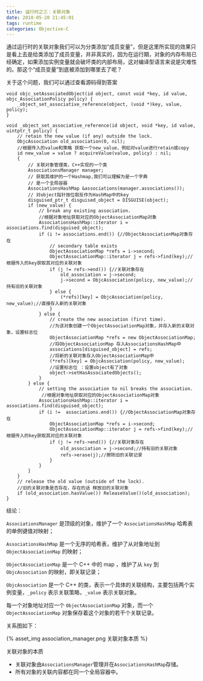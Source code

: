```yaml
---
title: 运行时之三：关联对象
date: 2018-05-20 21:45:01
tags: runtime
categories: Objective-C
---
```


通过运行时的关联对象我们可以为分类添加“成员变量”，但是这里所实现的效果只是看上去是给类添加了成员变量，并非真实的，因为在运行期，对象的内存布局已经确定，如果添加实例变量就会破坏类的内部布局，这对编译型语言来说是灾难性的。那这个“成员变量”到底被添加到哪里去了呢？

关于这个问题，我们可以通过查看源码得到答案

```objc
void objc_setAssociatedObject(id object, const void *key, id value, objc_AssociationPolicy policy) {
    _object_set_associative_reference(object, (void *)key, value, policy);
}

void _object_set_associative_reference(id object, void *key, id value, uintptr_t policy) {
    // retain the new value (if any) outside the lock.
    ObjcAssociation old_association(0, nil);
    //根据传入的value和策略 获取一个new_value，例如对value进行retain或copy
    id new_value = value ? acquireValue(value, policy) : nil;
    {
        // 关联对象管理类，C++实现的一个类
        AssociationsManager manager;
        // 获取其维护的一个Hashmap,我们可以理解为是一个字典
        // 是一个全局容器
        AssociationsHashMap &associations(manager.associations());
        // 对object指针按位取反作为HashMap中的key
        disguised_ptr_t disguised_object = DISGUISE(object);
        if (new_value) {
            // break any existing association.
            //根据对象地址获取对应的ObjectAssociationMap对象
            AssociationsHashMap::iterator i = associations.find(disguised_object);
            if (i != associations.end()) {//ObjectAssociationMap对象存在
                // secondary table exists
                ObjectAssociationMap *refs = i->second;
                ObjectAssociationMap::iterator j = refs->find(key);//根据传入的key获取其对应的关联对象
                if (j != refs->end()) {//关联对象存在
                    old_association = j->second;
                    j->second = ObjcAssociation(policy, new_value);//持有旧的关联对象
                } else {
                    (*refs)[key] = ObjcAssociation(policy, new_value);//直接存入新的关联对象
                }
            } else {
                // create the new association (first time).
                //为该对象创建一个ObjectAssociationMap对象，并存入新的关联对象，设置标志位
                ObjectAssociationMap *refs = new ObjectAssociationMap;
                //将ObjectAssociationMap 存入AssociationsHashMap中
                associations[disguised_object] = refs;
                //将新的关联对象存入ObjectAssociationMap中
                (*refs)[key] = ObjcAssociation(policy, new_value);
                //设置标志位 ：设置object有了对象
                object->setHasAssociatedObjects();
            }
        } else {
            // setting the association to nil breaks the association.
             //根据对象地址获取对应的ObjectAssociationMap对象
            AssociationsHashMap::iterator i = associations.find(disguised_object);
            if (i !=  associations.end()) {//ObjectAssociationMap对象存在
                ObjectAssociationMap *refs = i->second;
                ObjectAssociationMap::iterator j = refs->find(key);//根据传入的key获取其对应的关联对象
                if (j != refs->end()) {//关联对象存在
                    old_association = j->second;//持有旧的关联对象
                    refs->erase(j);//擦除旧的关联记录
                }
            }
        }
    }
    // release the old value (outside of the lock).
    //旧的关联对象是否存在，存在的话 释放旧的关联对象
    if (old_association.hasValue()) ReleaseValue()(old_association);
}
```

结论：

`AssociationsManager` 是顶级的对象，维护了一个 `AssociationsHashMap` 哈希表的单例键值对映射；

`AssociationsHashMap` 是一个无序的哈希表，维护了从对象地址到 `ObjectAssociationMap` 的映射；

`ObjectAssociationMap` 是一个 C++ 中的 map ，维护了从 `key` 到 `ObjcAssociation` 的映射，即关联记录；

`ObjcAssociation` 是一个 C++ 的类，表示一个具体的关联结构，主要包括两个实例变量，`_policy` 表示关联策略，`_value` 表示关联对象。

每一个对象地址对应一个 `ObjectAssociationMap` 对象，而一个 `ObjectAssociationMap` 对象保存着这个对象的若干个关联记录。

关系图如下：

{% asset_img association_manager.png 关联对象本质 %}

关联对象的本质

- 关联对象由`AssociationsManager`管理并在`AssociationsHashMap`存储。
- 所有对象的关联内容都在同一个全局容器中。
